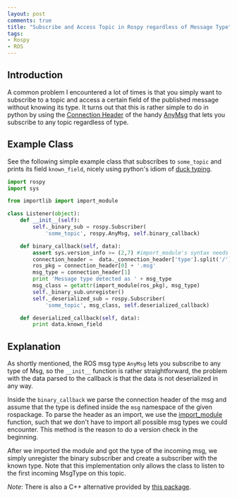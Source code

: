 ```yaml
---
layout: post
comments: true
title: "Subscribe and Access Topic in Rospy regardless of Message Type"
tags:
- Rospy
- ROS
---
```


## Introduction

A common problem I encountered a lot of times is that you simply want to subscribe to a topic and access a certain field of the published message without knowing its type. It turns out that this is rather simple to do in python by using the [Connection Header](http://wiki.ros.org/ROS/Connection%20Header) of the handy [AnyMsg](http://docs.ros.org/jade/api/rospy/html/rospy.msg.AnyMsg-class.html) that lets you subscribe to any topic regardless of type.

<!--more-->

## Example Class

See the following simple example class that subscribes to `some_topic` and prints its field `known_field`, nicely using python's idiom of [duck typing](https://en.wikipedia.org/wiki/Duck_typing).

```python
import rospy
import sys

from importlib import import_module

class Listener(object):
    def __init__(self):
        self._binary_sub = rospy.Subscriber(
            'some_topic', rospy.AnyMsg, self.binary_callback)

    def binary_callback(self, data):
        assert sys.version_info >= (2,7) #import_module's syntax needs 2.7
        connection_header =  data._connection_header['type'].split('/')
        ros_pkg = connection_header[0] + '.msg'
        msg_type = connection_header[1]
        print 'Message type detected as ' + msg_type
        msg_class = getattr(import_module(ros_pkg), msg_type)
        self._binary_sub.unregister()
        self._deserialized_sub = rospy.Subscriber(
            'some_topic', msg_class, self.deserialized_callback)

    def deserialized_callback(self, data):
        print data.known_field
```

## Explanation

As shortly mentioned, the ROS msg type `AnyMsg` lets you subscribe to any type of Msg, so the `__init__` function is rather straightforward, the problem with the data parsed to the callback is that the data is not deserialized in any way.

Inside the `binary_callback` we parse the connection header of the msg and assume that the type is defined inside the `msg` namespace of the given rospackage. To parse the header as an import, we use the [import_module](https://docs.python.org/3/library/importlib.html#importlib.import_module) function, such that we don't have to import all possible msg types we could encounter. This method is the reason to do a version check in the beginning.

After we imported the module and got the type of the incoming msg, we simply unregister the binary subscriber and create a subscriber with the known type. Note that this implementation only allows the class to listen to the first incoming MsgType on this topic.

*Note*: There is also a C++ alternative provided by [this package](http://wiki.ros.org/ros_type_introspection).